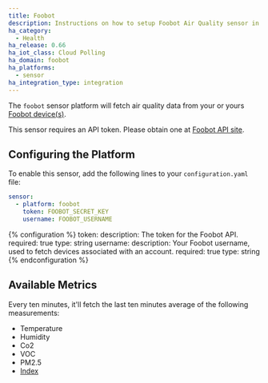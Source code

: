 ```yaml
---
title: Foobot
description: Instructions on how to setup Foobot Air Quality sensor in Home Assistant.
ha_category:
  - Health
ha_release: 0.66
ha_iot_class: Cloud Polling
ha_domain: foobot
ha_platforms:
  - sensor
ha_integration_type: integration
---
```


The `foobot` sensor platform will fetch air quality data from your or yours [Foobot device(s)](https://foobot.io/features/).

This sensor requires an API token. Please obtain one at [Foobot API site](https://api.foobot.io/apidoc/index.html).

## Configuring the Platform

To enable this sensor, add the following lines to your `configuration.yaml` file:

```yaml
sensor:
  - platform: foobot
    token: FOOBOT_SECRET_KEY
    username: FOOBOT_USERNAME
```

{% configuration %}
  token:
    description: The token for the Foobot API.
    required: true
    type: string
  username:
    description: Your Foobot username, used to fetch devices associated with an account.
    required: true
    type: string
{% endconfiguration %}

## Available Metrics

Every ten minutes, it'll fetch the last ten minutes average of the following measurements:

  - Temperature
  - Humidity
  - Co2
  - VOC
  - PM2.5
  - [Index](https://help.foobot.io/hc/en-us/articles/204814371-What-does-central-number-mean-)
